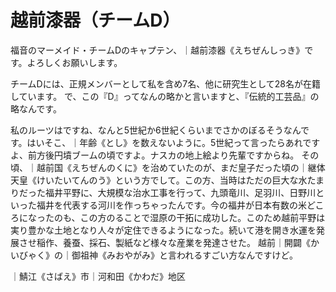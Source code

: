# 越前漆器（チームD）

福音のマーメイド・チームDのキャプテン、｜越前漆器《えちぜんしっき》です。よろしくお願いします。

チームDには、正規メンバーとして私を含め7名、他に研究生として28名が在籍しています。
で、この『D』ってなんの略かと言いますと、『伝統的工芸品』の略なんです。

私のルーツはですね、なんと5世紀か6世紀くらいまでさかのぼるそうなんです。はいそこ、｜年齢《とし》を数えないように。5世紀って言ったらあれですよ、前方後円墳ブームの頃ですよ。ナスカの地上絵より先輩ですからね。
その頃、｜越前国《えちぜんのくに》を治めていたのが、まだ皇子だった頃の｜継体天皇《けいたいてんのう》という方でして。この方、当時はただの巨大な水たまりだった福井平野に、大規模な治水工事を行って、九頭竜川、足羽川、日野川といった福井を代表する河川を作っちゃったんです。今の福井が日本有数の米どころになったのも、この方のることで湿原の干拓に成功した。このため越前平野は実り豊かな土地となり人々が定住できるようになった。続いて港を開き水運を発展させ稲作、養蚕、採石、製紙など様々な産業を発達させた。
越前｜開闢《かいびゃく》の｜御祖神《みおやがみ》と言われるすごい方なんですけど。



｜鯖江《さばえ》市｜河和田《かわだ》地区
<!--stackedit_data:
eyJoaXN0b3J5IjpbLTE0MDExODkyMTcsLTQxNzI0NzU2NCwtNz
Q1MDMyNjQ3LC0xOTkxMjg0OTQwLC0xNzg0ODQ3MDE3LDEwMjcx
MDAyNTgsLTE0MjIzODMxNywtNDM3NDY2NzMwLC00NjI3NTg3Nj
gsODI0MDA0MzcyLC0xNjA1NzA5NzYwXX0=
-->
